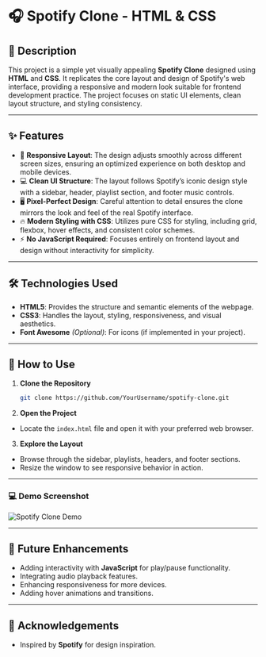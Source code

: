 # 🎧 Spotify Clone - HTML & CSS

## 📖 Description

This project is a simple yet visually appealing **Spotify Clone** designed using **HTML** and **CSS**. It replicates the core layout and design of Spotify's web interface, providing a responsive and modern look suitable for frontend development practice. The project focuses on static UI elements, clean layout structure, and styling consistency.

---

## ✨ Features

- 🎨 **Responsive Layout**: The design adjusts smoothly across different screen sizes, ensuring an optimized experience on both desktop and mobile devices.
- 💻 **Clean UI Structure**: The layout follows Spotify’s iconic design style with a sidebar, header, playlist section, and footer music controls.
- 🖥️ **Pixel-Perfect Design**: Careful attention to detail ensures the clone mirrors the look and feel of the real Spotify interface.
- 🔥 **Modern Styling with CSS**: Utilizes pure CSS for styling, including grid, flexbox, hover effects, and consistent color schemes.
- ⚡ **No JavaScript Required**: Focuses entirely on frontend layout and design without interactivity for simplicity.

---

## 🛠️ Technologies Used

- **HTML5**: Provides the structure and semantic elements of the webpage.
- **CSS3**: Handles the layout, styling, responsiveness, and visual aesthetics.
- **Font Awesome** *(Optional)*: For icons (if implemented in your project).

---

## 🚀 How to Use

1. **Clone the Repository**
   ```bash
   git clone https://github.com/YourUsername/spotify-clone.git

2. **Open the Project**
- Locate the `index.html` file and open it with your preferred web browser.

3. **Explore the Layout**
- Browse through the sidebar, playlists, headers, and footer sections.
- Resize the window to see responsive behavior in action.

---

### 💻 Demo Screenshot

![Spotify Clone Demo](path/to/your/screenshot.png)

---

## 🎯 Future Enhancements

- Adding interactivity with **JavaScript** for play/pause functionality.
- Integrating audio playback features.
- Enhancing responsiveness for more devices.
- Adding hover animations and transitions.

---

## 🙏 Acknowledgements

- Inspired by **Spotify** for design inspiration.


